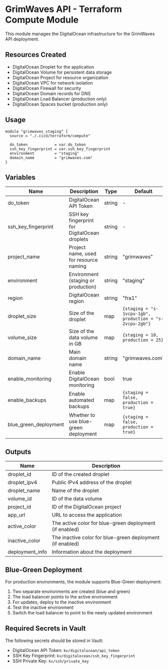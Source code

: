 # GrimWaves API - Terraform Compute Module

This module manages the DigitalOcean infrastructure for the GrimWaves API deployment.

## Resources Created

- DigitalOcean Droplet for the application
- DigitalOcean Volume for persistent data storage
- DigitalOcean Project for resource organization
- DigitalOcean VPC for network isolation
- DigitalOcean Firewall for security
- DigitalOcean Domain records for DNS
- DigitalOcean Load Balancer (production only)
- DigitalOcean Spaces bucket (production only)

## Usage

```hcl
module "grimwaves_staging" {
  source = "./.cicd/terraform/compute"
  
  do_token            = var.do_token
  ssh_key_fingerprint = var.ssh_key_fingerprint
  environment         = "staging"
  domain_name         = "grimwaves.com"
}
```

## Variables

| Name | Description | Type | Default |
|------|-------------|------|---------|
| do_token | DigitalOcean API Token | string | - |
| ssh_key_fingerprint | SSH key fingerprint for DigitalOcean droplets | string | - |
| project_name | Project name, used for resource naming | string | "grimwaves" |
| environment | Environment (staging or production) | string | "staging" |
| region | DigitalOcean region | string | "fra1" |
| droplet_size | Size of the droplet | map | `{staging = "s-1vcpu-1gb", production = "s-2vcpu-2gb"}` |
| volume_size | Size of the data volume in GB | map | `{staging = 10, production = 25}` |
| domain_name | Main domain name | string | "grimwaves.com" |
| enable_monitoring | Enable DigitalOcean monitoring | bool | true |
| enable_backups | Enable automated backups | map | `{staging = false, production = true}` |
| blue_green_deployment | Whether to use blue-green deployment | map | `{staging = false, production = true}` |

## Outputs

| Name | Description |
|------|-------------|
| droplet_id | ID of the created droplet |
| droplet_ipv4 | Public IPv4 address of the droplet |
| droplet_name | Name of the droplet |
| volume_id | ID of the data volume |
| project_id | ID of the DigitalOcean project |
| app_url | URL to access the application |
| active_color | The active color for blue-green deployment (if enabled) |
| inactive_color | The inactive color for blue-green deployment (if enabled) |
| deployment_info | Information about the deployment |

## Blue-Green Deployment

For production environments, the module supports Blue-Green deployment:

1. Two separate environments are created (blue and green)
2. The load balancer points to the active environment
3. For updates, deploy to the inactive environment
4. Test the inactive environment
5. Switch the load balancer to point to the newly updated environment

## Required Secrets in Vault

The following secrets should be stored in Vault:

- DigitalOcean API Token: `kv/digitalocean/api_token`
- SSH Key Fingerprint: `kv/digitalocean/ssh_key_fingerprint`
- SSH Private Key: `kv/ssh/private_key` 